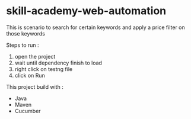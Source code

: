 # skill-academy-web-automation

This is scenario to search for certain keywords and apply a price filter on those keywords


Steps to run :

1. open the project
2. wait until dependency finish to load
3. right click on testng file
4. click on Run


This project build with :

- Java
- Maven
- Cucumber